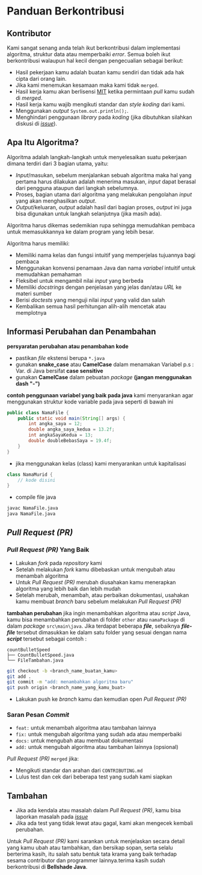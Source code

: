 # Panduan Berkontribusi

## Kontributor

Kami sangat senang anda telah ikut berkontribusi dalam implementasi algoritma, struktur data atau memperbaiki _error_.
Semua boleh ikut berkontribusi walaupun hal kecil dengan pengecualian sebagai berikut:

- Hasil pekerjaan kamu adalah buatan kamu sendiri dan tidak ada hak cipta dari orang lain.
- Jika kami menemukan kesamaan maka kami tidak `merged`.
- Hasil kerja kamu akan berlisensi [MIT](LICENSE) ketika permintaan _pull_ kamu sudah di _merged_.
- Hasil kerja kamu wajib mengikuti standar dan _style koding_ dari kami.
- Menggunakan _output_ `System.out.println();`.
- Menghindari penggunaan _library_ pada _koding_ (jika dibutuhkan silahkan diskusi di [_issue_](https://github.com/bellshade/JavaAlgorithm/issues)).

## Apa Itu Algoritma?

Algoritma adalah langkah-langkah untuk menyelesaikan suatu pekerjaan dimana terdiri dari 3 bagian utama, yaitu:

- _Input_/masukan, sebelum menjalankan sebuah algoritma maka hal yang pertama harus dilakukan adalah menerima masukan, _input_ dapat berasal dari pengguna ataupun dari langkah sebelumnya.
- Proses, bagian utama dari algoritma yang melakukan pengolahan _input_ yang akan menghasilkan _output_.
- _Output_/keluaran, _output_ adalah hasil dari bagian proses, _output_ ini juga bisa digunakan untuk langkah selanjutnya (jika masih ada).

Algoritma harus dikemas sedemikian rupa sehingga memudahkan pembaca untuk memasukkannya ke dalam program yang lebih besar.

Algoritma harus memiliki:

- Memiliki nama kelas dan fungsi intuitif yang memperjelas tujuannya bagi pembaca
- Menggunakan konvensi penamaan Java dan nama _variabel_ intuitif untuk memudahkan pemahaman
- Fleksibel untuk mengambil nilai _input_ yang berbeda
- Memiliki _docstrings_ dengan penjelasan yang jelas dan/atau _URL_ ke materi sumber
- Berisi _doctests_ yang menguji nilai _input_ yang valid dan salah
- Kembalikan semua hasil perhitungan alih-alih mencetak atau memplotnya

## Informasi Perubahan dan Penambahan
**persyaratan perubahan atau penambahan kode**
- pastikan _file_ ekstensi berupa ``*.java``
- gunakan **snake_case** atau **CamelCase** dalam menamakan Variabel p.s : Var. di Java bersifat **case sensitive**
- gunakan **CamelCase** dalam pebuatan _package_ **(jangan menggunakan dash "-")**

**contoh penggunaan variabel yang baik pada java**
kami menyarankan agar menggunakan struktur kode variable pada java seperti di bawah ini
```java
public class NamaFile {
    public static void main(String[] args) {
        int angka_saya = 12;
        double angka_saya_kedua = 13.2f;
        int angkaSayaKedua = 13;
        double doubleBebasSaya = 19.4f;
    }
}
```

- jika menggunakan kelas (class) kami menyarankan untuk kapitalisasi
```java
class NamaMurid {
    // kode disini
}
```

- compile file java

```bash
javac NamaFile.java
java NamaFile.java
```

## _Pull Request (PR)_

### _Pull Request (PR)_ Yang Baik

- Lakukan _fork_ pada _repository_ kami
- Setelah melakukan _fork_ kamu dibebaskan untuk mengubah atau menambah algoritma
- Untuk _Pull Request (PR)_ merubah diusahakan kamu menerapkan algoritma yang lebih baik dan lebih mudah
- Setelah merubah, menambah, atau perbaikan dokumentasi, usahakan kamu membuat _branch_ baru sebelum melakukan _Pull Request (PR)_

**tambahan perubahan**
jika ingin menambahkan algoritma atau _script_ Java, kamu bisa menambahkan perubahan di folder ``other`` atau ``namaPackage`` di dalam _package_ ```src\main\java```. Jika terdapat beberapa __*file*__, sebaiknya __*file-file*__ tersebut dimasukkan ke dalam satu folder yang sesuai dengan nama __*script*__ tersebut sebagai contoh :

```
countBulletSpeed
├── CountBulletSpeed.java
└── FileTambahan.java
```

```bash
git checkout -b <branch_name_buatan_kamu>
git add .
git commit -m "add: menambahkan algoritma baru"
git push origin <branch_name_yang_kamu_buat>
```

- Lakukan push ke _branch_ kamu dan kemudian open _Pull Request (PR)_

### Saran Pesan _Commit_

- `feat:` untuk menambah algoritma atau tambahan lainnya
- `fix:` untuk mengubah algoritma yang sudah ada atau memperbaiki
- `docs:` untuk mengubah atau membuat dokumentasi
- `add:` untuk mengubah algoritma atau tambahan lainnya (opsional)

_Pull Request (PR)_ `merged` jika:

- Mengikuti standar dan arahan dari `CONTRIBUTING.md`
- Lulus test dan cek dari beberapa test yang sudah kami siapkan

## Tambahan

- Jika ada kendala atau masalah dalam _Pull Request (PR)_, kamu bisa laporkan masalah pada [_issue_](https://github.com/bellshade/JavaAlgorithm/issues)
- Jika ada test yang tidak lewat atau gagal, kami akan mengecek kembali perubahan.

Untuk _Pull Request (PR)_ kami sarankan untuk menjelaskan secara detail yang kamu ubah atau tambahkan, dan bersikap sopan, serta selalu berterima kasih, itu salah satu bentuk tata krama yang baik terhadap sesama contributor dan programmer lainnya.terima kasih sudah berkontribusi di **Bellshade Java**.
